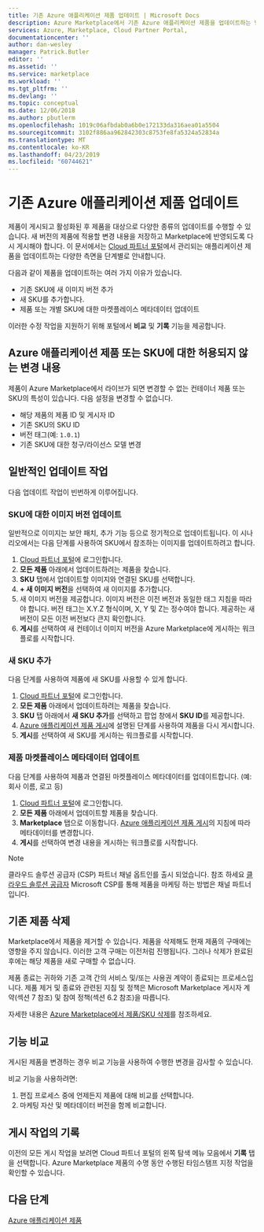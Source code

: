 ```yaml
---
title: 기존 Azure 애플리케이션 제품 업데이트 | Microsoft Docs
description: Azure Marketplace에서 기존 Azure 애플리케이션 제품을 업데이트하는 방법입니다.
services: Azure, Marketplace, Cloud Partner Portal,
documentationcenter: ''
author: dan-wesley
manager: Patrick.Butler
editor: ''
ms.assetid: ''
ms.service: marketplace
ms.workload: ''
ms.tgt_pltfrm: ''
ms.devlang: ''
ms.topic: conceptual
ms.date: 12/06/2018
ms.author: pbutlerm
ms.openlocfilehash: 1019c06afbdab0a6b0e172133da316aea01a5504
ms.sourcegitcommit: 3102f886aa962842303c8753fe8fa5324a52834a
ms.translationtype: MT
ms.contentlocale: ko-KR
ms.lasthandoff: 04/23/2019
ms.locfileid: "60744621"
---
```

# <a name="update-an-existing-azure-application-offer"></a>기존 Azure 애플리케이션 제품 업데이트

제품이 게시되고 활성화된 후 제품을 대상으로 다양한 종류의 업데이트를 수행할 수 있습니다. 새 버전의 제품에 적용할 변경 내용을 저장하고 Marketplace에 반영되도록 다시 게시해야 합니다. 이 문서에서는 [Cloud 파트너 포털](https://cloudpartner.azure.com/)에서 관리되는 애플리케이션 제품을 업데이트하는 다양한 측면을 단계별로 안내합니다.

다음과 같이 제품을 업데이트하는 여러 가지 이유가 있습니다.

- 기존 SKU에 새 이미지 버전 추가
- 새 SKU를 추가합니다.
- 제품 또는 개별 SKU에 대한 마켓플레이스 메타데이터 업데이트

이러한 수정 작업을 지원하기 위해 포털에서 **비교** 및 **기록** 기능을 제공합니다.

## <a name="unpermitted-changes-to-an-azure-application-offer-or-sku"></a>Azure 애플리케이션 제품 또는 SKU에 대한 허용되지 않는 변경 내용

제품이 Azure Marketplace에서 라이브가 되면 변경할 수 없는 컨테이너 제품 또는 SKU의 특성이 있습니다. 다음 설정을 변경할 수 없습니다.

- 해당 제품의 제품 ID 및 게시자 ID
- 기존 SKU의 SKU ID
- 버전 태그(예: `1.0.1`)
- 기존 SKU에 대한 청구/라이선스 모델 변경

## <a name="common-update-operations"></a>일반적인 업데이트 작업

다음 업데이트 작업이 빈번하게 이루어집니다.

### <a name="update-image-version-for-a-sku"></a>SKU에 대한 이미지 버전 업데이트

일반적으로 이미지는 보안 패치, 추가 기능 등으로 정기적으로 업데이트됩니다. 이 시나리오에서는 다음 단계를 사용하여 SKU에서 참조하는 이미지를 업데이트하려고 합니다.

1. [Cloud 파트너 포털](https://cloudpartner.azure.com/)에 로그인합니다.
2. **모든 제품** 아래에서 업데이트하려는 제품을 찾습니다.
3. **SKU** 탭에서 업데이트할 이미지와 연결된 SKU를 선택합니다.
4. **+ 새 이미지 버전**을 선택하여 새 이미지를 추가합니다.
5. 새 이미지 버전을 제공합니다. 이미지 버전은 이전 버전과 동일한 태그 지침을 따라야 합니다. 버전 태그는 X.Y.Z 형식이며, X, Y 및 Z는 정수여야 합니다. 제공하는 새 버전이 모든 이전 버전보다 큰지 확인합니다.
6. **게시**를 선택하여 새 컨테이너 이미지 버전을 Azure Marketplace에 게시하는 워크플로를 시작합니다.

### <a name="add-a-new-sku"></a>새 SKU 추가

다음 단계를 사용하여 제품에 새 SKU를 사용할 수 있게 합니다.

1. [Cloud 파트너 포털](https://cloudpartner.azure.com/)에 로그인합니다.
2. **모든 제품** 아래에서 업데이트하려는 제품을 찾습니다.
3. **SKU** 탭 아래에서 **새 SKU 추가**를 선택하고 팝업 창에서 **SKU ID**를 제공합니다.
4. [Azure 애플리케이션 제품 게시](./cpp-publish-offer.md)에 설명된 단계를 사용하여 제품을 다시 게시합니다.
5. **게시**를 선택하여 새 SKU를 게시하는 워크플로를 시작합니다.

### <a name="update-offer-marketplace-metadata"></a>제품 마켓플레이스 메타데이터 업데이트

다음 단계를 사용하여 제품과 연결된 마켓플레이스 메타데이터를 업데이트합니다. (예: 회사 이름, 로고 등)

1. [Cloud 파트너 포털](https://cloudpartner.azure.com/)에 로그인합니다.
2. **모든 제품** 아래에서 업데이트할 제품을 찾습니다.
3. **Marketplace** 탭으로 이동합니다. [Azure 애플리케이션 제품 게시](./cpp-publish-offer.md)의 지침에 따라 메타데이터를 변경합니다.
4. **게시**를 선택하여 변경 내용을 게시하는 워크플로를 시작합니다.
 
>[!Note]
>클라우드 솔루션 공급자 (CSP) 파트너 채널 옵트인를 출시 되었습니다.  참조 하세요 [클라우드 솔루션 공급자](../../cloud-solution-providers.md) Microsoft CSP를 통해 제품을 마케팅 하는 방법은 채널 파트너입니다.

## <a name="deleting-an-existing-offer"></a>기존 제품 삭제

Marketplace에서 제품을 제거할 수 있습니다. 제품을 삭제해도 현재 제품의 구매에는 영향을 주지 않습니다. 이러한 고객 구매는 이전처럼 진행됩니다. 그러나 삭제가 완료된 후에는 해당 제품을 새로 구매할 수 없습니다.

제품 종료는 귀하와 기존 고객 간의 서비스 및/또는 사용권 계약이 종료되는 프로세스입니다.
제품 제거 및 종료와 관련된 지침 및 정책은 Microsoft Marketplace 게시자 계약(섹션 7 참조) 및 참여 정책(섹션 6.2 참조)을 따릅니다.

자세한 내용은 [Azure Marketplace에서 제품/SKU 삭제](https://docs.microsoft.com/azure/marketplace/cloud-partner-portal-orig/cloud-partner-portal-managed-app-offer-delete)를 참조하세요.

## <a name="compare-feature"></a>기능 비교

게시된 제품을 변경하는 경우 비교 기능을 사용하여 수행한 변경을 감사할 수 있습니다.

비교 기능을 사용하려면:

1. 편집 프로세스 중에 언제든지 제품에 대해 비교를 선택합니다.
2. 마케팅 자산 및 메타데이터 버전을 함께 비교합니다.

## <a name="history-of-publishing-actions"></a>게시 작업의 기록

이전의 모든 게시 작업을 보려면 Cloud 파트너 포털의 왼쪽 탐색 메뉴 모음에서 **기록** 탭을 선택합니다. Azure Marketplace 제품의 수명 동안 수행된 타임스탬프 지정 작업을 확인할 수 있습니다.

## <a name="next-steps"></a>다음 단계

[Azure 애플리케이션 제품](./cpp-azure-app-offer.md)
